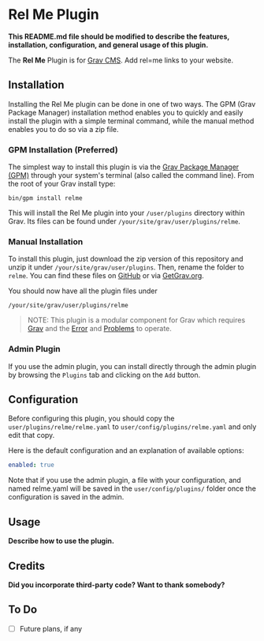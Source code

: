 # Rel Me Plugin

**This README.md file should be modified to describe the features, installation, configuration, and general usage of this plugin.**

The **Rel Me** Plugin is for [Grav CMS](http://github.com/getgrav/grav). Add rel=me links to your website.

## Installation

Installing the Rel Me plugin can be done in one of two ways. The GPM (Grav Package Manager) installation method enables you to quickly and easily install the plugin with a simple terminal command, while the manual method enables you to do so via a zip file.

### GPM Installation (Preferred)

The simplest way to install this plugin is via the [Grav Package Manager (GPM)](http://learn.getgrav.org/advanced/grav-gpm) through your system's terminal (also called the command line).  From the root of your Grav install type:

    bin/gpm install relme

This will install the Rel Me plugin into your `/user/plugins` directory within Grav. Its files can be found under `/your/site/grav/user/plugins/relme`.

### Manual Installation

To install this plugin, just download the zip version of this repository and unzip it under `/your/site/grav/user/plugins`. Then, rename the folder to `relme`. You can find these files on [GitHub](https://github.com/metbril/grav-plugin-relme) or via [GetGrav.org](http://getgrav.org/downloads/plugins#extras).

You should now have all the plugin files under

    /your/site/grav/user/plugins/relme
	
> NOTE: This plugin is a modular component for Grav which requires [Grav](http://github.com/getgrav/grav) and the [Error](https://github.com/getgrav/grav-plugin-error) and [Problems](https://github.com/getgrav/grav-plugin-problems) to operate.

### Admin Plugin

If you use the admin plugin, you can install directly through the admin plugin by browsing the `Plugins` tab and clicking on the `Add` button.

## Configuration

Before configuring this plugin, you should copy the `user/plugins/relme/relme.yaml` to `user/config/plugins/relme.yaml` and only edit that copy.

Here is the default configuration and an explanation of available options:

```yaml
enabled: true
```

Note that if you use the admin plugin, a file with your configuration, and named relme.yaml will be saved in the `user/config/plugins/` folder once the configuration is saved in the admin.

## Usage

**Describe how to use the plugin.**

## Credits

**Did you incorporate third-party code? Want to thank somebody?**

## To Do

- [ ] Future plans, if any


